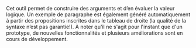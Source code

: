 Cet outil permet de construire des arguments et d’en évaluer la valeur logique. Un exemple de paragraphe est également généré automatiquement à partir des propositions inscrites dans le tableau de droite (la qualité de la syntaxe n’est pas garantie!). À noter qu'il ne s'agit pour l'instant que d'un prototype, de nouvelles fonctionnalités et plusieurs améliorations sont en cours de développement.